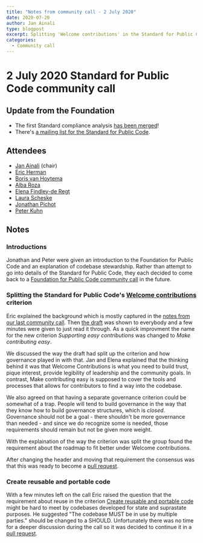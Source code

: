 ```yaml
---
title: "Notes from community call - 2 July 2020"
date: 2020-07-20
author: Jan Ainali
type: blogpost
excerpt: Splitting 'Welcome contributions' in the Standard for Public Code
categories:
  - Community call
---
```


# 2 July 2020 Standard for Public Code community call

## Update from the Foundation

* The first Standard compliance analysis [has been merged](https://github.com/open-zaak/open-zaak/pull/609)!
* There's [a mailing list for the Standard for Public Code](https://lists.publiccode.net/mailman/postorius/lists/standard.lists.publiccode.net/).

## Attendees

* [Jan Ainali](https://publiccode.net/team/jan-ainali.html) (chair)
* [Eric Herman](https://publiccode.net/team/eric-herman.html)
* [Boris van Hoytema](https://publiccode.net/team/boris-van-hoytema.html)
* [Alba Roza](https://web.archive.org/web/20210225190155/https://publiccode.net/who-we-are/team/alba-roza.html)
* [Elena Findley-de Regt](https://publiccode.net/team/elena-findley-de-regt.html)
* [Laura Scheske](https://web.archive.org/web/20210225183245/https://publiccode.net/who-we-are/team/laura-scheske.html)
* [Jonathan Pichot](https://twitter.com/_pichot)
* [Peter Kuhn](https://twitter.com/nhuKreteP)

## Notes

### Introductions

Jonathan and Peter were given an introduction to the Foundation for Public Code and an explanation of codebase stewardship. Rather than attempt to go into details of the Standard for Public Code, they each decided to come back to a [Foundation for Public Code community call](https://about.publiccode.net/activities/community-calls/) in the future.

### Splitting the Standard for Public Code's [Welcome contributions](https://standard.publiccode.net/criteria/open-to-contributions.html) criterion

Eric explained the background which is mostly captured in the [notes from our last community call](https://blog.publiccode.net/community%20call/2020/06/22/notes-from-community-call-3-june-2020.html). Then [the draft](https://hackmd.io/R0Q4PeDoSSqaUPYt1uDaMA) was shown to everybody and a few minutes were given to just read it through. As a quick improvment the name for the new criterion *Supporting easy contributions* was changed to *Make contributing easy*.

We discussed the way the draft had split up the criterion and how governance played in with that. Jan and Elena explained that the thinking behind it was that Welcome Contributions is what you need to build trust, pique interest, provide legibility of leadership and the community goals. In contrast, Make contributing easy is supposed to cover the tools and processes that allows for contributors to find a way into the codebase.

We also agreed on that having a separate governance criterion could be somewhat of a trap. People will tend to build governance in the way that they know how to build governance structures, which is *closed*. Governance should not be a goal - there shouldn't be more governance than needed - and since we do recognize some is needed, those requirements should remain but not be given more weight.

With the explaination of the way the criterion was split the group found the requirement about the roadmap to fit better under Welcome contributions.

After changing the header and moving that requirement the consensus was that this was ready to become a [pull request](https://github.com/publiccodenet/standard/pull/347).

### Create reusable and portable code

With a few minutes left on the call Eric raised the question that the requirement about reuse in the criterion [Create reusable and portable code](https://standard.publiccode.net/criteria/reusable-and-portable-codebases.html) might be hard to meet by codebases developed for state and suprastate purposes. He suggested "The codebase MUST be in use by multiple parties." should be changed to a SHOULD. Unfortunately there was no time for a deeper discussion during the call so it was decided to continue it in a [pull request](https://github.com/publiccodenet/standard/pull/346).
